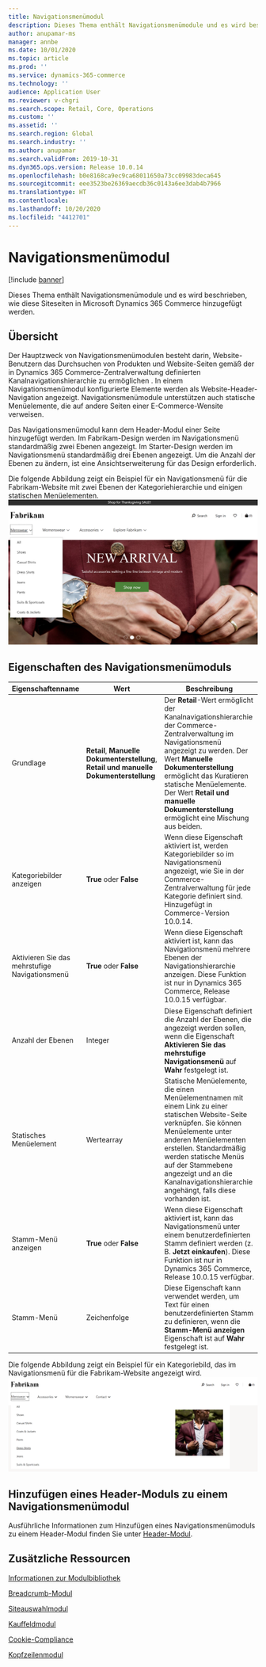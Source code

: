 ```yaml
---
title: Navigationsmenümodul
description: Dieses Thema enthält Navigationsmenümodule und es wird beschrieben, wie diese Siteseiten in Microsoft Dynamics 365 Commerce hinzugefügt werden.
author: anupamar-ms
manager: annbe
ms.date: 10/01/2020
ms.topic: article
ms.prod: ''
ms.service: dynamics-365-commerce
ms.technology: ''
audience: Application User
ms.reviewer: v-chgri
ms.search.scope: Retail, Core, Operations
ms.custom: ''
ms.assetid: ''
ms.search.region: Global
ms.search.industry: ''
ms.author: anupamar
ms.search.validFrom: 2019-10-31
ms.dyn365.ops.version: Release 10.0.14
ms.openlocfilehash: b0e8168ca9ec9ca68011650a73cc09983deca645
ms.sourcegitcommit: eee3523be26369aecdb36c0143a6ee3dab4b7966
ms.translationtype: HT
ms.contentlocale: 
ms.lasthandoff: 10/20/2020
ms.locfileid: "4412701"
---
```

# <a name="navigation-menu-module"></a>Navigationsmenümodul

[!include [banner](includes/banner.md)]

Dieses Thema enthält Navigationsmenümodule und es wird beschrieben, wie diese Siteseiten in Microsoft Dynamics 365 Commerce hinzugefügt werden.

## <a name="overview"></a>Übersicht

Der Hauptzweck von Navigationsmenümodulen besteht darin, Website-Benutzern das Durchsuchen von Produkten und Website-Seiten gemäß der in Dynamics 365 Commerce-Zentralverwaltung definierten Kanalnavigationshierarchie zu ermöglichen . In einem Navigationsmenümodul konfigurierte Elemente werden als Website-Header-Navigation angezeigt. Navigationsmenümodule unterstützen auch statische Menüelemente, die auf andere Seiten einer E-Commerce-Wensite verweisen.

Das Navigationsmenümodul kann dem Header-Modul einer Seite hinzugefügt werden. Im Fabrikam-Design werden im Navigationsmenü standardmäßig zwei Ebenen angezeigt. Im Starter-Design werden im Navigationsmenü standardmäßig drei Ebenen angezeigt. Um die Anzahl der Ebenen zu ändern, ist eine Ansichtserweiterung für das Design erforderlich.

Die folgende Abbildung zeigt ein Beispiel für ein Navigationsmenü für die Fabrikam-Website mit zwei Ebenen der Kategoriehierarchie und einigen statischen Menüelementen.
![Beispiel eines Navigationsmenümoduls](./media/ecommerce-header.png)

## <a name="navigation-menu-module-properties"></a>Eigenschaften des Navigationsmenümoduls

| Eigenschaftenname             | Wert                 | Beschreibung |
|---------------------------|-----------------------|-------------|
| Grundlage                  | **Retail**, **Manuelle Dokumenterstellung**, **Retail und manuelle Dokumenterstellung** | Der **Retail**-Wert ermöglicht der Kanalnavigationshierarchie der Commerce-Zentralverwaltung im Navigationsmenü angezeigt zu werden. Der Wert **Manuelle Dokumenterstellung** ermöglicht das Kuratieren statische Menüelemente. Der Wert **Retail und manuelle Dokumenterstellung** ermöglicht eine Mischung aus beiden. |
| Kategoriebilder anzeigen | **True** oder **False**    | Wenn diese Eigenschaft aktiviert ist, werden Kategoriebilder so im Navigationsmenü angezeigt, wie Sie in der Commerce-Zentralverwaltung für jede Kategorie definiert sind. Hinzugefügt in Commerce-Version 10.0.14. |
| Aktivieren Sie das mehrstufige Navigationsmenü | **True** oder **False** | Wenn diese Eigenschaft aktiviert ist, kann das Navigationsmenü mehrere Ebenen der Navigationshierarchie anzeigen. Diese Funktion ist nur in Dynamics 365 Commerce, Release 10.0.15 verfügbar. |
| Anzahl der Ebenen | Integer | Diese Eigenschaft definiert die Anzahl der Ebenen, die angezeigt werden sollen, wenn die Eigenschaft **Aktivieren Sie das mehrstufige Navigationsmenü** auf **Wahr** festgelegt ist. |
| Statisches Menüelement| Wertearray| Statische Menüelemente, die einen Menüelementnamen mit einem Link zu einer statischen Website-Seite verknüpfen. Sie können Menüelemente unter anderen Menüelementen erstellen. Standardmäßig werden statische Menüs auf der Stammebene angezeigt und an die Kanalnavigationshierarchie angehängt, falls diese vorhanden ist. |
| Stamm-Menü anzeigen | **True** oder **False** | Wenn diese Eigenschaft aktiviert ist, kann das Navigationsmenü unter einem benutzerdefinierten Stamm definiert werden (z. B. **Jetzt einkaufen**). Diese Funktion ist nur in Dynamics 365 Commerce, Release 10.0.15 verfügbar. |
| Stamm-Menü | Zeichenfolge | Diese Eigenschaft kann verwendet werden, um Text für einen benutzerdefinierten Stamm zu definieren, wenn die **Stamm-Menü anzeigen** Eigenschaft ist auf **Wahr** festgelegt ist. |

Die folgende Abbildung zeigt ein Beispiel für ein Kategoriebild, das im Navigationsmenü für die Fabrikam-Website angezeigt wird.
![Beispiel eines Navigationsmoduls mit Kategoriebildern](./media/ecommerce-categoryimages.PNG)

## <a name="add-a-navigation-menu-module-to-a-header-module"></a>Hinzufügen eines Header-Moduls zu einem Navigationsmenümodul

Ausführliche Informationen zum Hinzufügen eines Navigationsmenümoduls zu einem Header-Modul finden Sie unter [Header-Modul](author-header-module.md).

## <a name="additional-resources"></a>Zusätzliche Ressourcen

[Informationen zur Modulbibliothek](starter-kit-overview.md)

[Breadcrumb-Modul](add-breadcrumb.md)

[Siteauswahlmodul](site-selector.md)

[Kauffeldmodul](add-buy-box.md)

[Cookie-Compliance](cookie-compliance.md)

[Kopfzeilenmodul](author-header-module.md)

